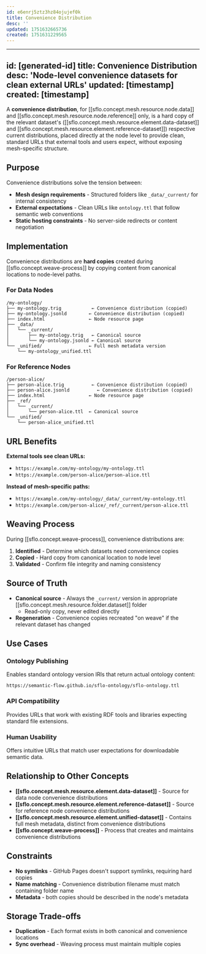 ```yaml
---
id: e6enrj5ztz3hz84ojujef0k
title: Convenience Distribution
desc: ''
updated: 1751632665736
created: 1751631229565
---
```


---
id: [generated-id]
title: Convenience Distribution
desc: 'Node-level convenience datasets for clean external URLs'
updated: [timestamp]
created: [timestamp]
---

A **convenience distribution**, for [[sflo.concept.mesh.resource.node.data]] and [[sflo.concept.mesh.resource.node.reference]] only, is a hard copy of the relevant dataset's ([[sflo.concept.mesh.resource.element.data-dataset]] and [[sflo.concept.mesh.resource.element.reference-dataset]]) respective current distributions, placed directly at the node level to provide clean, standard URLs that external tools and users expect, without exposing mesh-specific structure.

## Purpose

Convenience distributions solve the tension between:
- **Mesh design requirements** - Structured folders like `_data/_current/` for internal consistency
- **External expectations** - Clean URLs like `ontology.ttl` that follow semantic web conventions
- **Static hosting constraints** - No server-side redirects or content negotiation

## Implementation

Convenience distributions are **hard copies** created during [[sflo.concept.weave-process]] by copying content from canonical locations to node-level paths.

### For Data Nodes
```
/my-ontology/
├── my-ontology.trig           ← Convenience distribution (copied)
├── my-ontology.jsonld        ← Convenience distribution (copied)
├── index.html                ← Node resource page
├── _data/
│   └── _current/
│       ├── my-ontology.trig   ← Canonical source
│       └── my-ontology.jsonld ← Canonical source
└── _unified/                 ← Full mesh metadata version
    └── my-ontology_unified.ttl
```

### For Reference Nodes
```
/person-alice/
├── person-alice.trig          ← Convenience distribution (copied)
├── person-alice.jsonld          ← Convenience distribution (copied)
├── index.html                ← Node resource page
├── _ref/
│   └── _current/
│       └── person-alice.ttl  ← Canonical source
└── _unified/
    └── person-alice_unified.ttl
```

## URL Benefits

**External tools see clean URLs:**
- `https://example.com/my-ontology/my-ontology.ttl`
- `https://example.com/person-alice/person-alice.ttl`

**Instead of mesh-specific paths:**
- `https://example.com/my-ontology/_data/_current/my-ontology.ttl`
- `https://example.com/person-alice/_ref/_current/person-alice.ttl`

## Weaving Process

During [[sflo.concept.weave-process]], convenience distributions are:

1. **Identified** - Determine which datasets need convenience copies
2. **Copied** - Hard copy from canonical location to node level
3. **Validated** - Confirm file integrity and naming consistency

## Source of Truth

- **Canonical source** - Always the `_current/` version in appropriate [[sflo.concept.mesh.resource.folder.dataset]] folder
  - Read-only copy, never edited directly
- **Regeneration** - Convenience copies recreated "on weave" if the relevant dataset has changed

## Use Cases

### Ontology Publishing
Enables standard ontology version IRIs that return actual ontology content:
```
https://semantic-flow.github.io/sflo-ontology/sflo-ontology.ttl
```

### API Compatibility
Provides URLs that work with existing RDF tools and libraries expecting standard file extensions.

### Human Usability
Offers intuitive URLs that match user expectations for downloadable semantic data.

## Relationship to Other Concepts

- **[[sflo.concept.mesh.resource.element.data-dataset]]** - Source for data node convenience distributions
- **[[sflo.concept.mesh.resource.element.reference-dataset]]** - Source for reference node convenience distributions  
- **[[sflo.concept.mesh.resource.element.unified-dataset]]** - Contains full mesh metadata, distinct from convenience distributions
- **[[sflo.concept.weave-process]]** - Process that creates and maintains convenience distributions

## Constraints

- **No symlinks** - GitHub Pages doesn't support symlinks, requiring hard copies
- **Name matching** - Convenience distribution filename must match containing folder name
- **Metadata** - both copies should be described in the node's metadata

## Storage Trade-offs

- **Duplication** - Each format exists in both canonical and convenience locations
- **Sync overhead** - Weaving process must maintain multiple copies